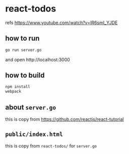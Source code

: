 # react-todos

refs https://www.youtube.com/watch?v=IR6smI_YJDE

## how to run

```zsh
go run server.go
```

and open http://localhost:3000

## how to build

```zsh
npm install
webpack
```

## about `server.go`

this is copy from https://github.com/reactjs/react-tutorial

## `public/index.html`

this is copy from `react-todos/` for `server.go`

